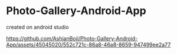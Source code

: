 # Photo-Gallery-Android-App
created on android studio

https://github.com/AshianBoii/Photo-Gallery-Android-App/assets/45045020/552c721c-86a8-46a8-8659-947499ee2a77

